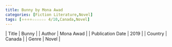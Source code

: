```yaml
---
title: Bunny by Mona Awad
categories: [Fiction Literature,Novel]
tags: [⭐⭐⭐⭐☆☆☆☆☆☆ 4/10,Canada,Novel]
---
```

        
| Title | Bunny  |
| Author |  Mona Awad  |
| Publication Date | 2019   |
| Country | Canada |
| Genre | Novel  |
        